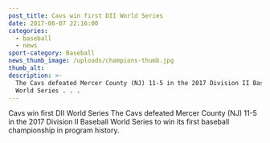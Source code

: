 ```yaml
---
post_title: Cavs win first DII World Series
date: 2017-06-07 22:16:00
categories:
  - baseball
  - news
sport-category: Baseball
news_thumb_image: /uploads/champions-thumb.jpg
thumb_alt:
description: >-
  The Cavs defeated Mercer County (NJ) 11-5 in the 2017 Division II Baseball
  World Series . . .
---
```


Cavs win first DII World Series
​The Cavs defeated Mercer County (NJ) 11-5 in the 2017 Division II Baseball World Series to win its first baseball championship in program history.
